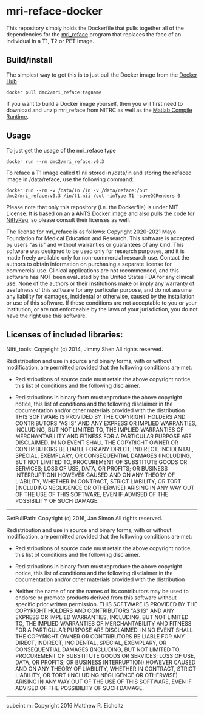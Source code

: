 # mri-reface-docker
This repository simply holds the Dockerfile that pulls together all of the dependencies for the [mri_reface](https://www.nitrc.org/projects/mri_reface) program that replaces the face of an individual in a T1, T2 or PET Image.

## Build/install
The simplest way to get this is to just pull the Docker image from the [Docker Hub](https://hub.docker.com/repository/docker/dmc2/mri_reface/general)
```
docker pull dmc2/mri_reface:tagname
```

If you want to build a Docker image yourself, then you will first need to download and unzip mri_reface from NITRC as well as the [Matlab Compile Runtime](https://ssd.mathworks.com/supportfiles/downloads/R2018a/deployment_files/R2018a/installers/glnxa64/MCR_R2018a_glnxa64_installer.zip).

## Usage
To just get the usage of the mri_reface type
```
docker run --rm dmc2/mri_reface:v0.3
```

To reface a T1 image called t1.nii stored in /data/in and storing the refaced image in /data/reface, use the following command: 
```
docker run --rm -v /data/in:/in -v /data/reface:/out dmc2/mri_reface:v0.3 /in/t1.nii /out -imType T1 -saveQCRenders 0
```

Please note that only this repository (i.e. the Dockerfile) is under MIT License. It is based on an a [ANTS Docker image](https://hub.docker.com/layers/antsx/ants/v2.4.0/images/sha256-da66bbce391dcca460ecbb37c88b8f2a750566a4b4e0cd8dc66a0cfbd07afcd8?context=explore) and also pulls the code for [NiftyReg](https://github.com/KCL-BMEIS/niftyreg), so please consult their licenses as well. 

The license for mri_reface is as follows:
Copyright 2020-2021 Mayo Foundation for Medical Education and Research. This software is accepted by users "as is" and without warranties or guarantees of any kind. This software was designed to be used only for research purposes, and it is made freely available only for non-commercial research use. Contact the authors to obtain information on purchasing a separate license for commercial use. Clinical applications are not recommended, and this software has NOT been evaluated by the United States FDA for any clinical use. None of the authors or their institutions make or imply any warranty of usefulness of this software for any particular purpose, and do not assume any liability for damages, incidental or otherwise, caused by the installation or use of this software. If these conditions are not acceptable to you or your institution, or are not enforceable by the laws of your jurisdiction, you do not have the right use this software.

Licenses of included libraries:
---
Nifti_tools:
Copyright (c) 2014, Jimmy Shen
All rights reserved.

Redistribution and use in source and binary forms, with or without
modification, are permitted provided that the following conditions are met:

* Redistributions of source code must retain the above copyright notice, this
list of conditions and the following disclaimer.

* Redistributions in binary form must reproduce the above copyright notice,
this list of conditions and the following disclaimer in the documentation
and/or other materials provided with the distribution
THIS SOFTWARE IS PROVIDED BY THE COPYRIGHT HOLDERS AND CONTRIBUTORS "AS IS"
AND ANY EXPRESS OR IMPLIED WARRANTIES, INCLUDING, BUT NOT LIMITED TO, THE
IMPLIED WARRANTIES OF MERCHANTABILITY AND FITNESS FOR A PARTICULAR PURPOSE ARE
DISCLAIMED. IN NO EVENT SHALL THE COPYRIGHT OWNER OR CONTRIBUTORS BE LIABLE
FOR ANY DIRECT, INDIRECT, INCIDENTAL, SPECIAL, EXEMPLARY, OR CONSEQUENTIAL
DAMAGES (INCLUDING, BUT NOT LIMITED TO, PROCUREMENT OF SUBSTITUTE GOODS OR
SERVICES; LOSS OF USE, DATA, OR PROFITS; OR BUSINESS INTERRUPTION) HOWEVER
CAUSED AND ON ANY THEORY OF LIABILITY, WHETHER IN CONTRACT, STRICT LIABILITY,
OR TORT (INCLUDING NEGLIGENCE OR OTHERWISE) ARISING IN ANY WAY OUT OF THE USE
OF THIS SOFTWARE, EVEN IF ADVISED OF THE POSSIBILITY OF SUCH DAMAGE.
---
GetFullPath:
Copyright (c) 2016, Jan Simon
All rights reserved.

Redistribution and use in source and binary forms, with or without
modification, are permitted provided that the following conditions are met:

* Redistributions of source code must retain the above copyright notice, this
list of conditions and the following disclaimer.

* Redistributions in binary form must reproduce the above copyright notice,
this list of conditions and the following disclaimer in the documentation
and/or other materials provided with the distribution
* Neither the name of nor the names of its
contributors may be used to endorse or promote products derived from this
software without specific prior written permission.
THIS SOFTWARE IS PROVIDED BY THE COPYRIGHT HOLDERS AND CONTRIBUTORS "AS IS"
AND ANY EXPRESS OR IMPLIED WARRANTIES, INCLUDING, BUT NOT LIMITED TO, THE
IMPLIED WARRANTIES OF MERCHANTABILITY AND FITNESS FOR A PARTICULAR PURPOSE ARE
DISCLAIMED. IN NO EVENT SHALL THE COPYRIGHT OWNER OR CONTRIBUTORS BE LIABLE
FOR ANY DIRECT, INDIRECT, INCIDENTAL, SPECIAL, EXEMPLARY, OR CONSEQUENTIAL
DAMAGES (INCLUDING, BUT NOT LIMITED TO, PROCUREMENT OF SUBSTITUTE GOODS OR
SERVICES; LOSS OF USE, DATA, OR PROFITS; OR BUSINESS INTERRUPTION) HOWEVER
CAUSED AND ON ANY THEORY OF LIABILITY, WHETHER IN CONTRACT, STRICT LIABILITY,
OR TORT (INCLUDING NEGLIGENCE OR OTHERWISE) ARISING IN ANY WAY OUT OF THE USE
OF THIS SOFTWARE, EVEN IF ADVISED OF THE POSSIBILITY OF SUCH DAMAGE.

---
cubeint.m:
Copyright 2016 Matthew R. Eicholtz
